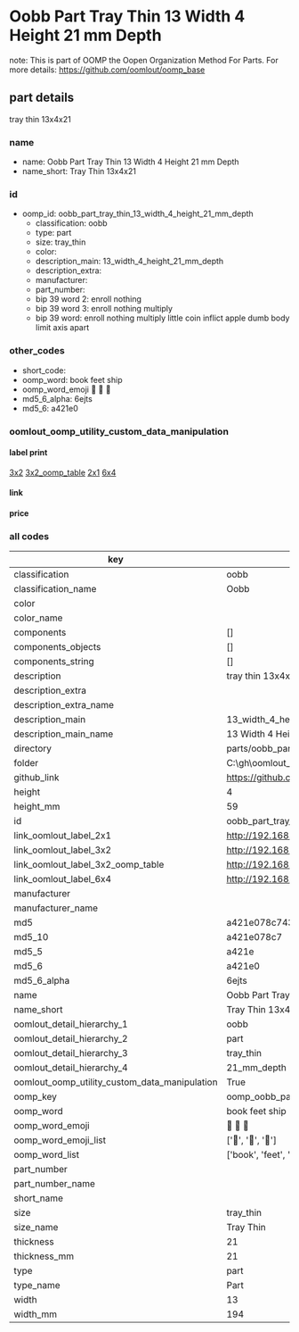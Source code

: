 # Oobb Part Tray Thin 13 Width 4 Height 21 mm Depth  

note: This is part of OOMP the Oopen Organization Method For Parts. For more details: https://github.com/oomlout/oomp_base

##  part details
  



tray thin 13x4x21



### name
* name: Oobb Part Tray Thin 13 Width 4 Height 21 mm Depth
* name_short: Tray Thin 13x4x21 
### id
* oomp_id: oobb_part_tray_thin_13_width_4_height_21_mm_depth
  * classification: oobb
  * type: part
  * size: tray_thin
  * color: 
  * description_main: 13_width_4_height_21_mm_depth
  * description_extra: 
  * manufacturer: 
  * part_number: 
  * bip 39 word 2: enroll nothing
  * bip 39 word 3: enroll nothing multiply
  * bip 39 word: enroll nothing multiply little coin inflict apple dumb body limit axis apart

### other_codes
* short_code: 
* oomp_word: book feet ship
* oomp_word_emoji :book: :feet: :ship:
* md5_6_alpha: 6ejts
* md5_6: a421e0






### oomlout_oomp_utility_custom_data_manipulation
#### label print
[3x2](http://192.168.1.245:1112/?label=oomp%206ejts)
[3x2_oomp_table](http://192.168.1.108:1112/?label=oomp%206ejts)
[2x1](http://192.168.1.242:1112/?label=oomp%206ejts)
[6x4](http://192.168.1.55:1112/?label=oomp%206ejts)    

#### link

                              

#### price







### all codes 
| key | value |  
| --- | --- |  
| classification | oobb |  
| classification_name | Oobb |  
| color |  |  
| color_name |  |  
| components | [] |  
| components_objects | [] |  
| components_string | [] |  
| description | tray thin 13x4x21 |  
| description_extra |  |  
| description_extra_name |  |  
| description_main | 13_width_4_height_21_mm_depth |  
| description_main_name | 13 Width 4 Height 21 mm Depth |  
| directory | parts/oobb_part_tray_thin_13_width_4_height_21_mm_depth |  
| folder | C:\gh\oomlout_oobb_version_4_generated_parts\parts\oobb_part_tray_thin_13_width_4_height_21_mm_depth |  
| github_link | https://github.com/oomlout/oomlout_oomp_part_src/tree/main/parts/oobb_part_tray_thin_13_width_4_height_21_mm_depth |  
| height | 4 |  
| height_mm | 59 |  
| id | oobb_part_tray_thin_13_width_4_height_21_mm_depth |  
| link_oomlout_label_2x1 | http://192.168.1.242:1112/?label=oomp%206ejts |  
| link_oomlout_label_3x2 | http://192.168.1.245:1112/?label=oomp%206ejts |  
| link_oomlout_label_3x2_oomp_table | http://192.168.1.108:1112/?label=oomp%206ejts |  
| link_oomlout_label_6x4 | http://192.168.1.55:1112/?label=oomp%206ejts |  
| manufacturer |  |  
| manufacturer_name |  |  
| md5 | a421e078c743e155cd96b82922e5b259 |  
| md5_10 | a421e078c7 |  
| md5_5 | a421e |  
| md5_6 | a421e0 |  
| md5_6_alpha | 6ejts |  
| name | Oobb Part Tray Thin 13 Width 4 Height 21 mm Depth |  
| name_short | Tray Thin 13x4x21  |  
| oomlout_detail_hierarchy_1 | oobb |  
| oomlout_detail_hierarchy_2 | part |  
| oomlout_detail_hierarchy_3 | tray_thin |  
| oomlout_detail_hierarchy_4 | 21_mm_depth |  
| oomlout_oomp_utility_custom_data_manipulation | True |  
| oomp_key | oomp_oobb_part_tray_thin_13_width_4_height_21_mm_depth |  
| oomp_word | book feet ship |  
| oomp_word_emoji | :book: :feet: :ship: |  
| oomp_word_emoji_list | [':book:', ':feet:', ':ship:'] |  
| oomp_word_list | ['book', 'feet', 'ship'] |  
| part_number |  |  
| part_number_name |  |  
| short_name |  |  
| size | tray_thin |  
| size_name | Tray Thin |  
| thickness | 21 |  
| thickness_mm | 21 |  
| type | part |  
| type_name | Part |  
| width | 13 |  
| width_mm | 194 |  
